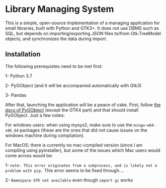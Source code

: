 # Library Managing System

This is a simple, open-source implementation of a managing application for small libraries, built with Python and GTK3+. It does not use DBMS such as SQL, but depends on importing/exporting JSON files to/from Gtk.TreeModel objects, and synchronizes the data during import.

## Installation
The following prerequistes need to be met first:

1- Python 3.7

2- PyGObject (and it will be accompanied automatically with Gtk3)

3- Pandas

After that, launching the application will be a peace of cake.
First, follow [the docs of PyGObject](https://pygobject.readthedocs.io/en/latest/getting_started.html#windows-getting-started) (except the GTK4 part) and that should install PyGObject.
Just a few notes:

For windows users: when using mysys2, make sure to use the `mingw-w64-x86_64` packages (these are the ones that did not cause issues on the windows machine during compilation).

For MacOS: there is currently no mac-compiled version (since I am compiling using pyinstaller), but some of the issues which Mac users would come across would be:

1- `note: This error originates from a subprocess, and is likely not a problem with pip.` This error seems to be fixed through....

2- `Namespace GTK not available` even though `import gi` works
